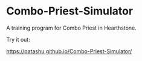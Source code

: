 # Combo-Priest-Simulator
A training program for Combo Priest in Hearthstone.

Try it out:

https://patashu.github.io/Combo-Priest-Simulator/
